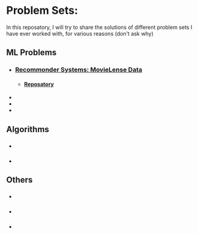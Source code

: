 # Problem Sets:
In this reposatory, I will try to share the solutions of different problem sets I have ever worked with, for various reasons (don't ask why)

## ML Problems
* ### [Recommonder Systems: MovieLense Data](https://nbviewer.jupyter.org/github/nikeshbajaj/ProblemSets/blob/master/MovieLense/MovieLense-LatestSmallData.ipynb)
  * #### [Reposatory](https://github.com/Nikeshbajaj/ProblemSets/tree/master/MovieLense)
* 
*
*


## Algorithms
* ### 
* ### 

## Others
* ### 
* ### 
* ### 
